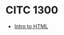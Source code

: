 # CITC 1300
 <ul>

 <li><a href="intro_to_html/index.html" target="_blank">Intro to HTML</a></li>

 </ul>
     

